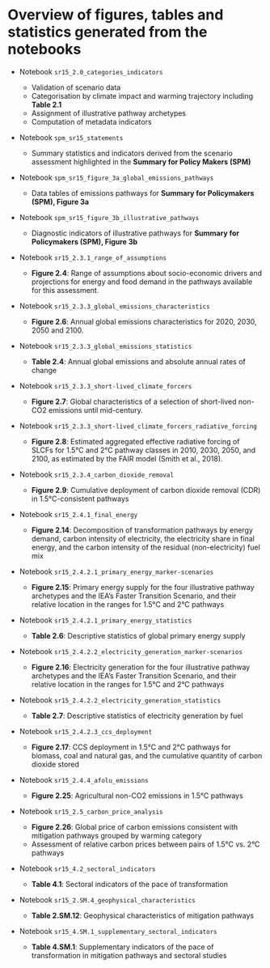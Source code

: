 # Overview of figures, tables and statistics generated from the notebooks

 - Notebook `sr15_2.0_categories_indicators`
   - Validation of scenario data
   - Categorisation by climate impact and warming trajectory
     including **Table 2.1**
   - Assignment of illustrative pathway archetypes
   - Computation of metadata indicators

 - Notebook `spm_sr15_statements`
   - Summary statistics and indicators
     derived from the scenario assessment
     highlighted in the **Summary for Policy Makers (SPM)**

 - Notebook `spm_sr15_figure_3a_global_emissions_pathways`
   - Data tables of emissions pathways
     for **Summary for Policymakers (SPM), Figure 3a**

 - Notebook `spm_sr15_figure_3b_illustrative_pathways`
   - Diagnostic indicators of illustrative pathways
     for **Summary for Policymakers (SPM), Figure 3b**

 - Notebook `sr15_2.3.1_range_of_assumptions`
   - **Figure 2.4**: Range of assumptions about socio-economic drivers and
     projections for energy and food demand in the pathways available
     for this assessment.

 - Notebook `sr15_2.3.3_global_emissions_characteristics`
   - **Figure 2.6**: Annual global emissions characteristics
     for 2020, 2030, 2050 and 2100.

 - Notebook `sr15_2.3.3_global_emissions_statistics`
   - **Table 2.4**: Annual global emissions and absolute annual rates of change

 - Notebook `sr15_2.3.3_short-lived_climate_forcers`
   - **Figure 2.7**: Global characteristics of a selection of short-lived
     non-CO2 emissions until mid-century.

 - Notebook `sr15_2.3.3_short-lived_climate_forcers_radiative_forcing`
   - **Figure 2.8**: Estimated aggregated effective radiative forcing of SLCFs
     for 1.5°C and 2°C pathway classes in 2010, 2030, 2050, and 2100,
     as estimated by the FAIR model (Smith et al., 2018).

 - Notebook `sr15_2.3.4_carbon_dioxide_removal`
   - **Figure 2.9**: Cumulative deployment of carbon dioxide removal (CDR)
     in 1.5°C-consistent pathways

 - Notebook `sr15_2.4.1_final_energy`
   - **Figure 2.14**: Decomposition of transformation pathways by energy demand,
     carbon intensity of electricity, the electricity share in final energy,
     and the carbon intensity of the residual (non-electricity) fuel mix

 - Notebook `sr15_2.4.2.1_primary_energy_marker-scenarios`
   - **Figure 2.15**: Primary energy supply for the four illustrative pathway
     archetypes and the IEA’s Faster Transition Scenario, and their relative
     location in the ranges for 1.5°C and 2°C pathways

 - Notebook `sr15_2.4.2.1_primary_energy_statistics`
   - **Table 2.6**: Descriptive statistics of global primary energy supply

 - Notebook `sr15_2.4.2.2_electricity_generation_marker-scenarios`
   - **Figure 2.16**: Electricity generation for the four illustrative pathway
     archetypes and the IEA’s Faster Transition Scenario, and their relative
     location in the ranges for 1.5°C and 2°C pathways

 - Notebook `sr15_2.4.2.2_electricity_generation_statistics`
   - **Table 2.7**: Descriptive statistics of electricity generation by fuel

 - Notebook `sr15_2.4.2.3_ccs_deployment`
   - **Figure 2.17**: CCS deployment in 1.5°C and 2°C pathways for biomass, coal
     and natural gas, and the cumulative quantity of carbon dioxide stored

 - Notebook `sr15_2.4.4_afolu_emissions`
   - **Figure 2.25**: Agricultural non-CO2 emissions in 1.5°C pathways

 - Notebook `sr15_2.5_carbon_price_analysis`
   - **Figure 2.26**: Global price of carbon emissions
     consistent with mitigation pathways grouped by warming category
   - Assessment of relative carbon prices between pairs
     of 1.5°C vs. 2°C pathways

 - Notebook `sr15_4.2_sectoral_indicators`
   - **Table 4.1**: Sectoral indicators of the pace of transformation

 - Notebook `sr15_2.SM.4_geophysical_characteristics`
   - **Table 2.SM.12**: Geophysical characteristics of mitigation pathways

 - Notebook `sr15_4.SM.1_supplementary_sectoral_indicators`
   - **Table 4.SM.1**: Supplementary indicators of the pace
     of transformation in mitigation pathways and sectoral studies
